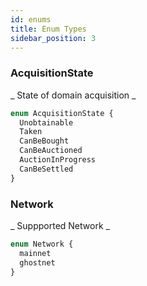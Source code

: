 ```yaml
---
id: enums
title: Enum Types
sidebar_position: 3
---
```



### AcquisitionState

_ State of domain acquisition _

```graphql
enum AcquisitionState {
  Unobtainable
  Taken
  CanBeBought
  CanBeAuctioned
  AuctionInProgress
  CanBeSettled
}
```

### Network

_ Suppported Network _

```graphql
enum Network {
  mainnet
  ghostnet
}
```

